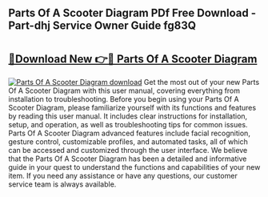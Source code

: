 ## Parts Of A Scooter Diagram PDf Free Download - Part-dhj Service Owner Guide fg83Q

# <h2><a href="http://dfkraog.blite.top/?on=Parts+Of+A+Scooter+Diagram">🔗Download New 👉🔴 Parts Of A Scooter Diagram</a></h2>

[![Parts Of A Scooter Diagram download](https://i.imgur.com/lujVjoI.png)](http://dfkraog.blite.top/?on=Parts+Of+A+Scooter+Diagram)
Get the most out of your new Parts Of A Scooter Diagram with this user manual, covering everything from installation to troubleshooting. Before you begin using your Parts Of A Scooter Diagram, please familiarize yourself with its functions and features by reading this user manual. It includes clear instructions for installation, setup, and operation, as well as troubleshooting tips for common issues. Parts Of A Scooter Diagram advanced features include facial recognition, gesture control, customizable profiles, and automated tasks, all of which can be accessed and customized through the user interface. We believe that the Parts Of A Scooter Diagram has been a detailed and informative guide in your quest to understand the functions and capabilities of your new item. If you need any assistance or have any questions, our customer service team is always available.
